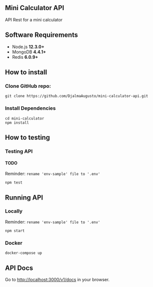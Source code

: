 ## Mini Calculator API

API Rest for a mini calculator

## Software Requirements

-   Node.js **12.3.0+**
-   MongoDB **4.4.1+**
-   Redis   **6.0.9+**

## How to install

### Clone GitHub repo:

```
git clone https://github.com/DjalmaAugusto/mini-calculator-api.git
```

### Install Dependencies

```
cd mini-calculator
npm install
```
## How to testing

### Testing API

#### TODO

Reminder: `rename 'env-sample' file to '.env'`

```
npm test
```

## Running API

### Locally

Reminder: `rename 'env-sample' file to '.env'`

```
npm start
```

### Docker
```
docker-compose up
```

## API Docs

Go to [http://localhost:3000/v1/docs](http://localhost:3000/v1/docs) in your browser.